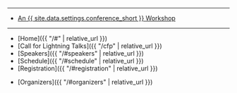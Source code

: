 ***

* <a href = "{{ site.data.settings.conference_url }}">An {{ site.data.settings.conference_short }} Workshop<i aria-hidden="true" class="fas fa-external-link-alt"></i></a>

***

* [Home]({{ "/#" | relative_url }})
* [Call for Lightning Talks]({{ "/cfp" | relative_url }})
* [Speakers]({{ "/#speakers" | relative_url }})
* [Schedule]({{ "/#schedule" | relative_url }})  
* [Registration]({{ "/#registration" | relative_url }})
<!-- * [Supporters]({{ "/#supporters" | relative_url }}) -->
* [Organizers]({{ "/#organizers" | relative_url }})
